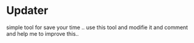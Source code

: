 # Updater
simple tool for save your time ..
use this tool and modifie it and comment and help me to improve this..

